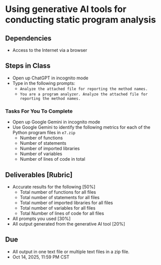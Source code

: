 # Using generative AI tools for conducting static program analysis

## Dependencies 

- Access to the Internet via a browser 

## Steps in Class 

- Open up ChatGPT in incognito mode 
- Type in the following prompts: 
  - `Analyze the attached file for reporting the method names.`
  - `You are a program analyzer. Analyze the attached file for reporting the method names.`


### Tasks For You To Complete
- Open up Google Gemini in incognito mode 
- Use Google Gemini to identify the following metrics for each of the Python program files in `e7.zip`
  - Number of functions 
  - Number of statements 
  - Number of imported libraries 
  - Number of variables 
  - Number of lines of code in total 


## Deliverables [Rubric]

- Accurate results for the following [50%]
  - Total number of functions for all files
  - Total number of statements for all files
  - Total number of imported libraries for all files
  - Total number of variables for all files
  - Total Number of lines of code for all files 
- All prompts you used [30%]
- All output generated from the generative AI tool [20%]


## Due 

- All output in one text file or multiple text files in a zip file. 
- Oct 14, 2025, 11:59 PM CST 



